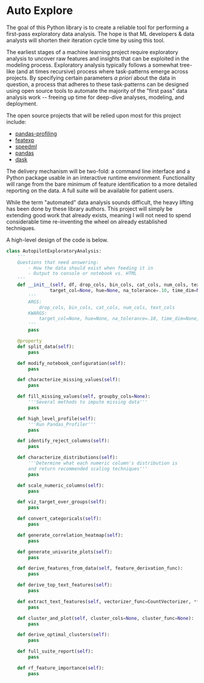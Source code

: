 # Auto Explore

The goal of this Python library is to create a reliable tool for performing a first-pass exploratory data analysis.  The hope is that ML developers & data analysts will shorten their iteration cycle time by using this tool.  

The earliest stages of a machine learning project require exploratory analysis to uncover raw features and insights that can be exploited in the modeling process.  Exploratory analysis typically follows a somewhat tree-like (and at times recursive) process where task-patterns emerge across projects.  By specifying certain parameters *a priori* about the data in question, a process that adheres to these task-patterns can be designed using open source tools to automate the majority of the "first pass" data analysis work -- freeing up time for deep-dive analyses, modeling, and deployment.

The open source projects that will be relied upon most for this project include:

- [pandas-profiling](https://github.com/pandas-profiling/pandas-profiling)
- [featexp](https://github.com/abhayspawar/featexp)
- [speedml](https://speedml.com/automate-exploratory-data-analysis/)
- [pandas](https://pandas.pydata.org/)
- [dask](https://github.com/dask/dask)

The delivery mechanism will be two-fold: a command line interface and a Python package usable in an interactive runtime environment.  Functionality will range from the bare minimum of feature identification to a more detailed reporting on the data.  A full suite will be available for patient users.  

While the term "automated" data analysis sounds difficult, the heavy lifting has been done by these library authors.  This project will simply be extending good work that already exists, meaning I will not need to spend considerable time re-inventing the wheel on already established techniques.  

A high-level design of the code is below.

```python
class AutopilotExploratoryAnalysis:
    '''
    Questions that need answering:
        - How the data should exist when feeding it in
        - Output to console or notebook vs. HTML
    '''
    def __init__(self, df, drop_cols, bin_cols, cat_cols, num_cols, text_cols,
                target_col=None, hue=None, na_tolerance=.10, time_dim=None, dask=True):
        '''
        ARGS:
            drop_cols, bin_cols, cat_cols, num_cols, text_cols
        KWARGS:
            target_col=None, hue=None, na_tolerance=.10, time_dim=None, dask=True
        '''
        pass

    @property
    def split_data(self):
        pass

    def modify_notebook_configuration(self):
        pass

    def characterize_missing_values(self):
        pass

    def fill_missing_values(self, groupby_cols=None):
        '''Several methods to impute missing data'''
        pass

    def high_level_profile(self):
        '''Run Pandas_Profiler'''
        pass

    def identify_reject_columns(self):
        pass

    def characterize_distributions(self):
        '''Determine what each numeric column's distribution is
        and return recommended scaling techniques'''
        pass

    def scale_numeric_columns(self):
        pass

    def viz_target_over_groups(self):
        pass

    def convert_categoricals(self):
        pass

    def generate_correlation_heatmap(self):
        pass

    def generate_univarite_plots(self):
        pass

    def derive_features_from_data(self, feature_derivation_func):
        pass

    def derive_top_text_features(self):
        pass

    def extract_text_features(self, vectorizer_func=CountVectorizer, **vectorizer_kwargs):
        pass

    def cluster_and_plot(self, cluster_cols=None, cluster_func=None):
        pass

    def derive_optimal_clusters(self):
        pass

    def full_suite_report(self):
        pass

    def rf_feature_importance(self):
        pass

```
